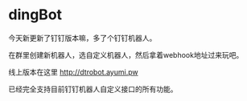 # dingBot

今天新更新了钉钉版本嘛，多了个钉钉机器人。

在群里创建新机器人，选自定义机器人，然后拿着webhook地址过来玩吧。

线上版本在这里 http://dtrobot.ayumi.pw

已经完全支持目前钉钉机器人自定义接口的所有功能。
